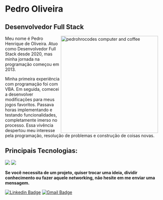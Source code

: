 # Pedro Oliveira

## Desenvolvedor Full Stack
<img src="https://raw.githubusercontent.com/MicaelliMedeiros/micaellimedeiros/master/image/computer-illustration.png" min-width="100px" max-width="320px" width="320px" align="right" alt="pedrohrocodes computer and coffee">

Meu nome é Pedro Henrique de Oliveira. Atuo como Desenvolvedor Full Stack desde 2020, mas minha jornada na programação começou em 2013.

Minha primeira experiência com programação foi com VBA. Em seguida, comecei a desenvolver modificações para meus jogos favoritos. Passava horas implementando e testando funcionalidades, completamente imerso no processo. Essa vivência despertou meu interesse pela programação, resolução de problemas e construção de coisas novas.



## Principais Tecnologias:

![](https://img.shields.io/badge/.NET-informational?style=flat&logo=dotnet&logoColor=white&color=512BD4)
![](https://img.shields.io/badge/React-informational?style=flat&logo=react&logoColor=white&color=61DAFB)

**Se você necessita de um projeto, quiser trocar uma ideia, dividir conhecimento ou fazer aquele networking, não hesite em me enviar uma mensagem.**

[![Linkedin Badge](https://img.shields.io/badge/-Meu%20LinkedIn-F2F0E3?style=flat-square&logo=Linkedin&logoColor=212121&link=https://www.linkedin.com/in/pedrohrocodes/)](https://www.linkedin.com/in/pedrohrocodes/) 
[![Gmail Badge](https://img.shields.io/badge/-iuricold99@gmail.com-F2F0E3?style=flat-square&logo=Gmail&logoColor=212121&link=mailto:pedro.hrochaoliveira@gmail.com)](mailto:pedro.hrochaoliveira@gmail.com)
